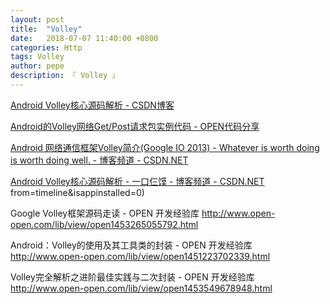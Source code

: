 ```yaml
---
layout: post
title:  "Volley"
date:   2018-07-07 11:40:00 +0800
categories: Http
tags: Volley
author: pepe
description: 『 Volley 』
---
```

[Android Volley核心源码解析 - CSDN博客](https://blog.csdn.net/qq_17250009/article/details/50897747)

[Android的Volley网络Get/Post请求包实例代码 - OPEN代码分享](http://www.open-open.com/code/view/1423815469357)

[Android 网络通信框架Volley简介(Google IO 2013) - Whatever is worth doing is worth doing well. - 博客频道 - CSDN.NET](http://blog.csdn.net/t12x3456/article/details/9221611)

[Android Volley核心源码解析 - 一口仨馍 - 博客频道 - CSDN.NET](http://blog.csdn.net/qq_17250009/article/details/50897747#rd)
from=timeline&isappinstalled=0)


Google Volley框架源码走读 - OPEN 开发经验库
http://www.open-open.com/lib/view/open1453265055792.html

Android：Volley的使用及其工具类的封装 - OPEN 开发经验库
http://www.open-open.com/lib/view/open1451223702339.html

Volley完全解析之进阶最佳实践与二次封装 - OPEN 开发经验库
http://www.open-open.com/lib/view/open1453549678948.html


















